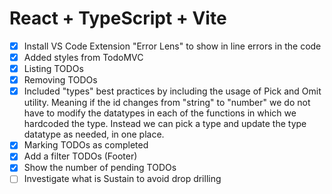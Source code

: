# React + TypeScript + Vite

- [x] Install VS Code Extension "Error Lens" to show in line errors in the code
- [x] Added styles from TodoMVC
- [x] Listing TODOs
- [x] Removing TODOs
- [x] Included "types" best practices by including the usage of Pick and Omit utility. Meaning if the id changes from "string" to "number" we do not have to modify the datatypes in each of the functions in which we hardcoded the type. Instead we can pick a type and update the type datatype as needed, in one place.
- [x] Marking TODOs as completed
- [x] Add a filter TODOs (Footer)
- [x] Show the number of pending TODOs
- [ ] Investigate what is Sustain to avoid drop drilling 